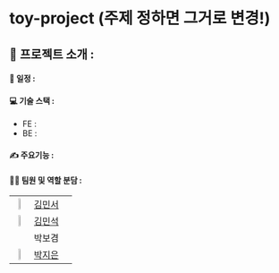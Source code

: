 # toy-project (주제 정하면 그거로 변경!)

## 📌 프로젝트 소개 : 

#### 📅 일정 : 

#### 💻 기술 스택 :
* FE :
* BE :

#### ✍️ 주요기능 : 

#### 👩‍💻  팀원 및 역할 분담 :
||||
| :------------: | :------------: | :-------------: |
|<img src = "https://github.com/mimmimkim.png" width="30%" height="30%">| [김민서](https://github.com/mimmimkim) |   |
| <img src = "https://github.com/watoo4.png" width="30%" height="30%"> | [김민석](https://github.com/watoo4) |   |
|  | 박보겸 |   |
| <img src = "https://github.com/zeunxx.png" width="30%" height="30%"> | [박지은](https://github.com/zeunxx) |   |

